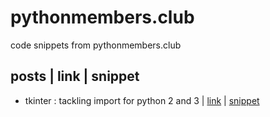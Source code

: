# pythonmembers.club
code snippets from pythonmembers.club

## posts | link | snippet
* tkinter : tackling import for python 2 and 3 | [link](https://www.pythonmembers.club/2018/04/25/tkinter-tackling-import-for-python-2-and-3/) | [snippet](tackling_tkinter_import.py)
